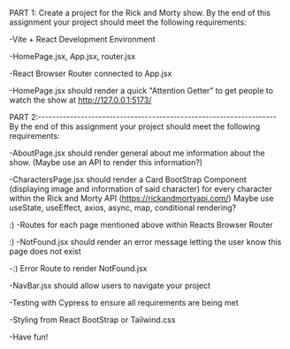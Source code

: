 PART 1:
Create a project for the Rick and Morty show. By the end of this assignment your project should meet the following requirements:

-Vite + React Development Environment

-HomePage.jsx, App.jsx, router.jsx

-React Browser Router connected to App.jsx

-HomePage.jsx should render a quick "Attention Getter" to get people to watch the show at    http://127.0.0.1:5173/




PART 2:-------------------------------------------------------------------
By the end of this assignment your project should meet the following requirements:

-AboutPage.jsx should render general about me information about the show. (Maybe use an API to render this information?)

-CharactersPage.jsx should render a Card BootStrap Component (displaying image and information of said character) for every character within the Rick and Morty API (https://rickandmortyapi.com/)
      Maybe use useState, useEffect, axios, async, map, conditional rendering?

:) -Routes for each page mentioned above within Reacts Browser Router

:) -NotFound.jsx should render an error message letting the user know this page does not exist

-:) Error Route to render NotFound.jsx

-NavBar.jsx should allow users to navigate your project

-Testing with Cypress to ensure all requirements are being met

-Styling from React BootStrap or Tailwind.css

-Have fun!